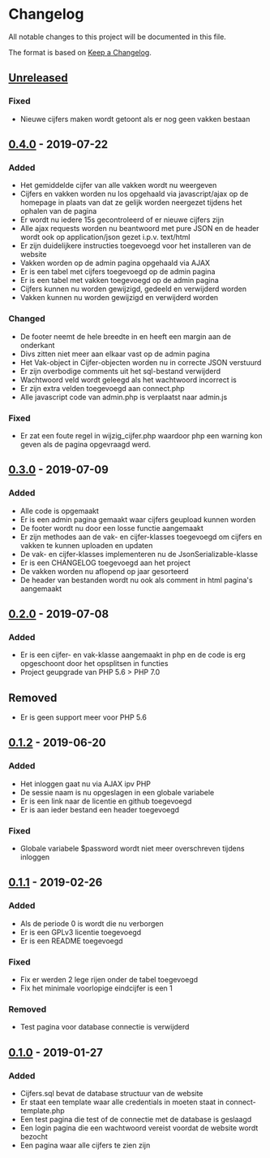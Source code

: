 # Changelog
All notable changes to this project will be documented in this file.

The format is based on [Keep a Changelog](https://keepachangelog.com/en/1.0.0/).

## [Unreleased]

### Fixed
- Nieuwe cijfers maken wordt getoont als er nog geen vakken bestaan

## [0.4.0] - 2019-07-22
### Added
- Het gemiddelde cijfer van alle vakken wordt nu weergeven
- Cijfers en vakken worden nu los opgehaald via javascript/ajax op de homepage
  in plaats van dat ze gelijk worden neergezet tijdens het ophalen van de pagina
- Er wordt nu iedere 15s gecontroleerd of er nieuwe cijfers zijn
- Alle ajax requests worden nu beantwoord met pure JSON en de header wordt ook
  op application/json gezet i.p.v. text/html
- Er zijn duidelijkere instructies toegevoegd voor het installeren van de
  website
- Vakken worden op de admin pagina opgehaald via AJAX
- Er is een tabel met cijfers toegevoegd op de admin pagina
- Er is een tabel met vakken toegevoegd op de admin pagina
- Cijfers kunnen nu worden gewijzigd, gedeeld en verwijderd worden
- Vakken kunnen nu worden gewijzigd en verwijderd worden

### Changed
- De footer neemt de hele breedte in en heeft een margin aan de onderkant
- Divs zitten niet meer aan elkaar vast op de admin pagina
- Het Vak-object in Cijfer-objecten worden nu in correcte JSON verstuurd
- Er zijn overbodige comments uit het sql-bestand verwijderd
- Wachtwoord veld wordt geleegd als het wachtwoord incorrect is
- Er zijn extra velden toegevoegd aan connect.php
- Alle javascript code van admin.php is verplaatst naar admin.js

### Fixed
- Er zat een foute regel in wijzig_cijfer.php waardoor php een warning kon geven
  als de pagina opgevraagd werd.

## [0.3.0] - 2019-07-09
### Added
- Alle code is opgemaakt
- Er is een admin pagina gemaakt waar cijfers geupload kunnen worden
- De footer wordt nu door een losse functie aangemaakt
- Er zijn methodes aan de vak- en cijfer-klasses toegevoegd om cijfers en vakken
te kunnen uploaden en updaten
- De vak- en cijfer-klasses implementeren nu de JsonSerializable-klasse
- Er is een CHANGELOG toegevoegd aan het project
- De vakken worden nu aflopend op jaar gesorteerd
- De header van bestanden wordt nu ook als comment in html pagina's aangemaakt

## [0.2.0] - 2019-07-08
### Added
- Er is een cijfer- en vak-klasse aangemaakt in php en de code is erg
opgeschoont door het opsplitsen in functies
- Project geupgrade van PHP 5.6 > PHP 7.0

## Removed
- Er is geen support meer voor PHP 5.6

## [0.1.2] - 2019-06-20
### Added
- Het inloggen gaat nu via AJAX ipv PHP
- De sessie naam is nu opgeslagen in een globale variabele
- Er is een link naar de licentie en github toegevoegd
- Er is aan ieder bestand een header toegevoegd

### Fixed
- Globale variabele $password wordt niet meer overschreven tijdens inloggen

## [0.1.1] - 2019-02-26
### Added
- Als de periode 0 is wordt die nu verborgen
- Er is een GPLv3 licentie toegevoegd
- Er is een README toegevoegd

### Fixed
- Fix er werden 2 lege rijen onder de tabel toegevoegd
- Fix het minimale voorlopige eindcijfer is een 1

### Removed
- Test pagina voor database connectie is verwijderd

## [0.1.0] - 2019-01-27
### Added
- Cijfers.sql bevat de database structuur van de website
- Er staat een template waar alle credentials in moeten staat in connect-template.php
- Een test pagina die test of de connectie met de database is geslaagd
- Een login pagina die een wachtwoord vereist voordat de website wordt bezocht
- Een pagina waar alle cijfers te zien zijn

[Unreleased]: https://github.com/TristanLaan/cijfersoverzicht/compare/v0.4.0...HEAD
[0.4.0]: https://github.com/TristanLaan/cijfersoverzicht/compare/v0.3.0...v0.4.0
[0.3.0]: https://github.com/TristanLaan/cijfersoverzicht/compare/v0.2.0...v0.3.0
[0.2.0]: https://github.com/TristanLaan/cijfersoverzicht/compare/v0.1.2...v0.2.0
[0.1.2]: https://github.com/TristanLaan/cijfersoverzicht/compare/v0.1.1...v0.1.2
[0.1.1]: https://github.com/TristanLaan/cijfersoverzicht/compare/v0.1.0...v0.1.1
[0.1.0]: https://github.com/TristanLaan/cijfersoverzicht/releases/tag/v0.1.0
